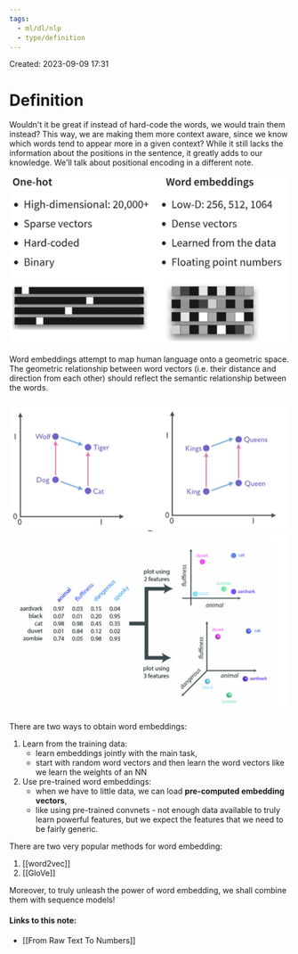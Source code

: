 ```yaml
---
tags:
  - ml/dl/nlp
  - type/definition
---
```

Created: 2023-09-09 17:31
# Definition

Wouldn't it be great if instead of hard-code the words, we would train them instead? This way, we are making them more context aware, since we know which words tend to appear more in a given context? While it still lacks the information about the positions in the sentence, it greatly adds to our knowledge. We'll talk about positional encoding in a different note.

![](/img/nlp-onehot-vs-embedding.png)

Word embeddings attempt to map human language onto a geometric space. The geometric relationship between word vectors (i.e. their distance and direction from each other) should reflect the semantic relationship between the words.

![](/img/nlp-word-embeddings-geometric-space.png)
![](/img/nlp-word-embedding-geometric-space-2.png)

There are two ways to obtain word embeddings:
1. Learn from the training data:
   - learn embeddings jointly with the main task,
   - start with random word vectors and then learn the word vectors like we learn the weights of an NN
2. Use pre-trained word embeddings:
   - when we have to little data, we can load **pre-computed embedding vectors**,
   - like using pre-trained convnets - not enough data available to truly learn powerful features, but we expect the features that we need to be fairly generic.

There are two very popular methods for word embedding:
1. [[word2vec]]
2. [[GloVe]]

Moreover, to truly unleash the power of word embedding, we shall combine them with sequence models!

#### Links to this note:
- [[From Raw Text To Numbers]]
